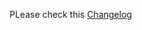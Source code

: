 PLease check this [Changelog](https://github.com/linuxserver/docker-heimdall/releases/tag/v2.6.1-ls262)
